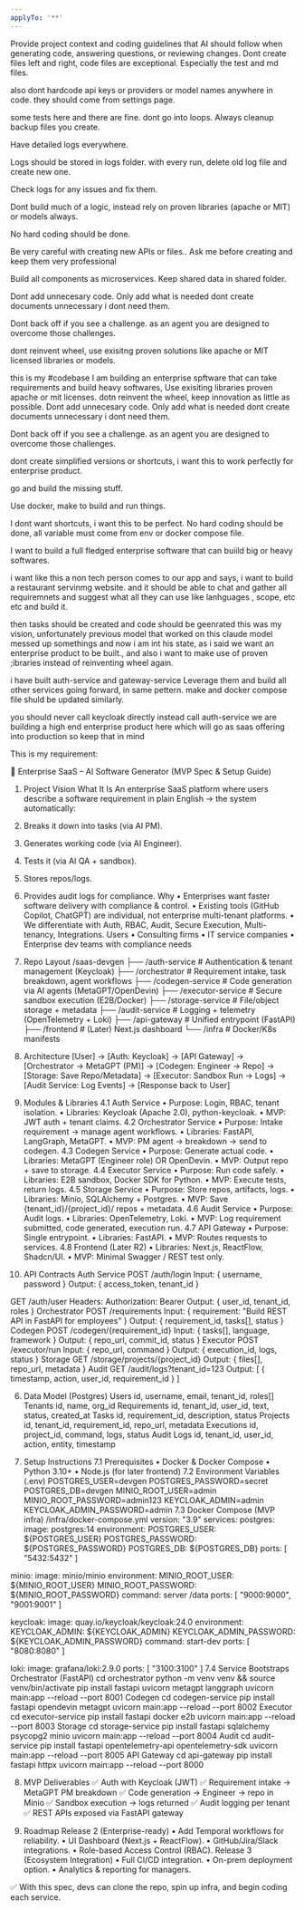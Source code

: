 ```yaml
---
applyTo: '**'
---
```

Provide project context and coding guidelines that AI should follow when generating code, answering questions, or reviewing changes.
Dont create files left and right, code files are exceptional.
Especially the test and md files.


also dont hardcode api keys or providers or model names anywhere in code.
they should come from settings page.

some tests here and there are fine. dont go into loops.
Always cleanup backup files you create.

Have detailed logs everywhere.

Logs should be stored in logs folder. with every run, delete old log file and create new one.

Check logs for any issues and fix them.

Dont build much of a logic, instead rely on proven libraries (apache or MIT) or models always.

No hard coding should be done.

Be very careful with creating new APIs or files.. Ask me before creating and keep them very professional

Build all components as microservices.
Keep shared data in shared folder.

Dont add unnecesary code. Only add what is needed
dont create documents unnecessary i dont need them. 

Dont back off if you see a challenge. as an agent you are designed to overcome those challenges.

dont reinvent wheel, use exisitng proven solutions like apache or MIT licensed libraries or models.


this is my #codebase 
I am building an enterprise spftware that can take requirements and build heavy softwares,
Use exisiting libraries proven apache or mit licenses.
dotn reinvent the wheel, keep innovation as little as possible.
Dont add unnecesary code. Only add what is needed
dont create documents unnecessary i dont need them. 

Dont back off if you see a challenge. as an agent you are designed to overcome those challenges.

dont create simplified versions or shortcuts, i want this to work perfectly for enterprise product.


go and build the missing stuff.

Use docker, make to build and run things.

I dont want shortcuts, i want this to be perfect.
No hard coding should be done, all variable must come from env or docker compose file.

I want to build a full fledged enterprise software that can buiild big or heavy softwares.

i want like this a non tech person comes to our app and says, i want to build a restaurant servinmg website. and it should be able to chat and gather all requiremnets and suggest what all they can use like lanhguages , scope, etc etc and build it.

then tasks should be created and code should be geenrated this was my vision, unfortunately previous model that worked on this claude model messed up somethings and now i am int his state,
as i said we want an enterprise product to be built., and also i want to make use of proven ;ibraries instead of reinventing wheel again.

i have built auth-service and gateway-service
Leverage them and build all other services going forward, in same pettern.
make and docker compose file shuld be updated similarly.

you should never call keycloak directly instead call auth-service
we are building a high end enterprise product here which will go as saas offering into production so keep that in mind

This is my requirement:
 
📄 Enterprise SaaS – AI Software Generator (MVP Spec & Setup Guide)
 
1. Project Vision
What It Is
An enterprise SaaS platform where users describe a software requirement in plain English → the system automatically:
1.	Breaks it down into tasks (via AI PM).
2.	Generates working code (via AI Engineer).
3.	Tests it (via AI QA + sandbox).
4.	Stores repos/logs.
5.	Provides audit logs for compliance.
Why
•	Enterprises want faster software delivery with compliance & control.
•	Existing tools (GitHub Copilot, ChatGPT) are individual, not enterprise multi-tenant platforms.
•	We differentiate with Auth, RBAC, Audit, Secure Execution, Multi-tenancy, Integrations.
Users
•	Consulting firms
•	IT service companies
•	Enterprise dev teams with compliance needs
 
2. Repo Layout
/saas-devgen
 ├── /auth-service        # Authentication & tenant management (Keycloak)
 ├── /orchestrator        # Requirement intake, task breakdown, agent workflows
 ├── /codegen-service     # Code generation via AI agents (MetaGPT/OpenDevin)
 ├── /executor-service    # Secure sandbox execution (E2B/Docker)
 ├── /storage-service     # File/object storage + metadata
 ├── /audit-service       # Logging + telemetry (OpenTelemetry + Loki)
 ├── /api-gateway         # Unified entrypoint (FastAPI)
 ├── /frontend            # (Later) Next.js dashboard
 └── /infra               # Docker/K8s manifests
 
3. Architecture
[User] → [Auth: Keycloak] → [API Gateway]
       → [Orchestrator → MetaGPT (PM)]
       → [Codegen: Engineer → Repo]
       → [Storage: Save Repo/Metadata]
       → [Executor: Sandbox Run → Logs]
       → [Audit Service: Log Events]
       → [Response back to User]
 
4. Modules & Libraries
4.1 Auth Service
•	Purpose: Login, RBAC, tenant isolation.
•	Libraries: Keycloak (Apache 2.0), python-keycloak.
•	MVP: JWT auth + tenant claims.
4.2 Orchestrator Service
•	Purpose: Intake requirement → manage agent workflows.
•	Libraries: FastAPI, LangGraph, MetaGPT.
•	MVP: PM agent → breakdown → send to codegen.
4.3 Codegen Service
•	Purpose: Generate actual code.
•	Libraries: MetaGPT (Engineer role) OR OpenDevin.
•	MVP: Output repo + save to storage.
4.4 Executor Service
•	Purpose: Run code safely.
•	Libraries: E2B sandbox, Docker SDK for Python.
•	MVP: Execute tests, return logs.
4.5 Storage Service
•	Purpose: Store repos, artifacts, logs.
•	Libraries: Minio, SQLAlchemy + Postgres.
•	MVP: Save {tenant_id}/{project_id}/ repos + metadata.
4.6 Audit Service
•	Purpose: Audit logs.
•	Libraries: OpenTelemetry, Loki.
•	MVP: Log requirement submitted, code generated, execution run.
4.7 API Gateway
•	Purpose: Single entrypoint.
•	Libraries: FastAPI.
•	MVP: Routes requests to services.
4.8 Frontend (Later R2)
•	Libraries: Next.js, ReactFlow, Shadcn/UI.
•	MVP: Minimal Swagger / REST test only.
 
5. API Contracts
Auth Service
POST /auth/login
  Input: { username, password }
  Output: { access_token, tenant_id }

GET /auth/user
  Headers: Authorization: Bearer <token>
  Output: { user_id, tenant_id, roles }
Orchestrator
POST /requirements
  Input: { requirement: "Build REST API in FastAPI for employees" }
  Output: { requirement_id, tasks[], status }
Codegen
POST /codegen/{requirement_id}
  Input: { tasks[], language, framework }
  Output: { repo_url, commit_id, status }
Executor
POST /executor/run
  Input: { repo_url, command }
  Output: { execution_id, logs, status }
Storage
GET /storage/projects/{project_id}
  Output: { files[], repo_url, metadata }
Audit
GET /audit/logs?tenant_id=123
  Output: [ { timestamp, action, user_id, requirement_id } ]
 
6. Data Model (Postgres)
Users
id, username, email, tenant_id, roles[]
Tenants
id, name, org_id
Requirements
id, tenant_id, user_id, text, status, created_at
Tasks
id, requirement_id, description, status
Projects
id, tenant_id, requirement_id, repo_url, metadata
Executions
id, project_id, command, logs, status
Audit Logs
id, tenant_id, user_id, action, entity, timestamp
 
7. Setup Instructions
7.1 Prerequisites
•	Docker & Docker Compose
•	Python 3.10+
•	Node.js (for later frontend)
7.2 Environment Variables (.env)
POSTGRES_USER=devgen
POSTGRES_PASSWORD=secret
POSTGRES_DB=devgen
MINIO_ROOT_USER=admin
MINIO_ROOT_PASSWORD=admin123
KEYCLOAK_ADMIN=admin
KEYCLOAK_ADMIN_PASSWORD=admin
7.3 Docker Compose (MVP infra)
/infra/docker-compose.yml
version: "3.9"
services:
  postgres:
    image: postgres:14
    environment:
      POSTGRES_USER: ${POSTGRES_USER}
      POSTGRES_PASSWORD: ${POSTGRES_PASSWORD}
      POSTGRES_DB: ${POSTGRES_DB}
    ports: [ "5432:5432" ]

  minio:
    image: minio/minio
    environment:
      MINIO_ROOT_USER: ${MINIO_ROOT_USER}
      MINIO_ROOT_PASSWORD: ${MINIO_ROOT_PASSWORD}
    command: server /data
    ports: [ "9000:9000", "9001:9001" ]

  keycloak:
    image: quay.io/keycloak/keycloak:24.0
    environment:
      KEYCLOAK_ADMIN: ${KEYCLOAK_ADMIN}
      KEYCLOAK_ADMIN_PASSWORD: ${KEYCLOAK_ADMIN_PASSWORD}
    command: start-dev
    ports: [ "8080:8080" ]

  loki:
    image: grafana/loki:2.9.0
    ports: [ "3100:3100" ]
7.4 Service Bootstraps
Orchestrator (FastAPI)
cd orchestrator
python -m venv venv && source venv/bin/activate
pip install fastapi uvicorn metagpt langgraph
uvicorn main:app --reload --port 8001
Codegen
cd codegen-service
pip install fastapi opendevin metagpt
uvicorn main:app --reload --port 8002
Executor
cd executor-service
pip install fastapi docker e2b
uvicorn main:app --reload --port 8003
Storage
cd storage-service
pip install fastapi sqlalchemy psycopg2 minio
uvicorn main:app --reload --port 8004
Audit
cd audit-service
pip install fastapi opentelemetry-api opentelemetry-sdk
uvicorn main:app --reload --port 8005
API Gateway
cd api-gateway
pip install fastapi httpx
uvicorn main:app --reload --port 8000
 
8. MVP Deliverables
✅ Auth with Keycloak (JWT)
✅ Requirement intake → MetaGPT PM breakdown
✅ Code generation → Engineer → repo in Minio
✅ Sandbox execution → logs returned
✅ Audit logging per tenant
✅ REST APIs exposed via FastAPI gateway
 
9. Roadmap
Release 2 (Enterprise-ready)
•	Add Temporal workflows for reliability.
•	UI Dashboard (Next.js + ReactFlow).
•	GitHub/Jira/Slack integrations.
•	Role-based Access Control (RBAC).
Release 3 (Ecosystem Integration)
•	Full CI/CD integration.
•	On-prem deployment option.
•	Analytics & reporting for managers.
 
✅ With this spec, devs can clone the repo, spin up infra, and begin coding each service.


